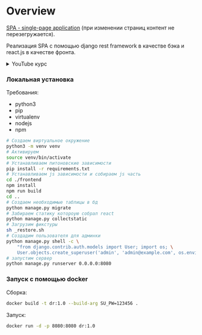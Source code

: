 # Overview

[SPA - single-page application](https://en.wikipedia.org/wiki/Single-page_application) (при изменении страниц контент не перезегружается).

Реализация SPA с помощью django rest framework в качестве бэка и react.js в качестве фронта.

<details>
<summary>YouTube курс</summary>

[YouTube курс](https://www.youtube.com/playlist?list=PLodoqt_ESP4ubldFsx_1kBrFr3RLNN7I7)

Список уроков:
- [#1 Создание проекта](https://www.youtube.com/watch?v=L2ZT9Y01Lcg&list=PLodoqt_ESP4ubldFsx_1kBrFr3RLNN7I7&index=1)
- [#2 AXIOS и тестовое API](https://www.youtube.com/watch?v=L2ZT9Y01Lcg&list=PLodoqt_ESP4ubldFsx_1kBrFr3RLNN7I7&index=2)
- [#3 Модели - Manager - QuerySet](https://www.youtube.com/watch?v=L2ZT9Y01Lcg&list=PLodoqt_ESP4ubldFsx_1kBrFr3RLNN7I7&index=3)
- [#4 Serializer Viewset Router](https://www.youtube.com/watch?v=L2ZT9Y01Lcg&list=PLodoqt_ESP4ubldFsx_1kBrFr3RLNN7I7&index=4)
- [#5 POST PUT DELETE - Создание, изменение и удаление объекта](https://www.youtube.com/watch?v=L2ZT9Y01Lcg&list=PLodoqt_ESP4ubldFsx_1kBrFr3RLNN7I7&index=5)
- [#6 Navbar + views.py serializers.py рефакторин](https://www.youtube.com/watch?v=L2ZT9Y01Lcg&list=PLodoqt_ESP4ubldFsx_1kBrFr3RLNN7I7&index=6)
- [#7 Категории в Navbar с useEffect](https://www.youtube.com/watch?v=L2ZT9Y01Lcg&list=PLodoqt_ESP4ubldFsx_1kBrFr3RLNN7I7&index=7)
- [#8 Немного про React Router Dom](https://www.youtube.com/watch?v=L2ZT9Y01Lcg&list=PLodoqt_ESP4ubldFsx_1kBrFr3RLNN7I7&index=8)
- [#9 React Router Dom и match в компоненте](https://www.youtube.com/watch?v=L2ZT9Y01Lcg&list=PLodoqt_ESP4ubldFsx_1kBrFr3RLNN7I7&index=9)
- [#10 PostDetail и список постов в категории](https://www.youtube.com/watch?v=L2ZT9Y01Lcg&list=PLodoqt_ESP4ubldFsx_1kBrFr3RLNN7I7&index=10)

</details>

### Локальная установка

Требования:
- python3
- pip
- virtualenv
- nodejs
- npm

```bash
# Создаем виртуальное окружение
python3 -m venv venv
# Активируем
source venv/bin/activate
# Устанавливаем питоновские зависимости
pip install -r requirements.txt
# Устанавливаем js зависимости и собираем js часть
cd ./frontend
npm install
npm run build
cd ..
# Создаем необходимые таблицы в бд
python manage.py migrate
# Забираем статику котороую собрал react
python manage.py collectstatic
# Загрузим фикстуры
sh _restore.sh
# Создадим пользователя для админки
python manage.py shell -c \
    "from django.contrib.auth.models import User; import os; \
    User.objects.create_superuser('admin', 'admin@example.com', os.environ.get('SU_PW', '123456'))"
# запустим сервер
python manage.py runserver 0.0.0.0:8080
```
### Запуск с помощью docker
Сборка:
```bash
docker build -t dr:1.0 --build-arg SU_PW=123456 .
```
Запуск:
```bash
docker run -d -p 8080:8080 dr:1.0
```
